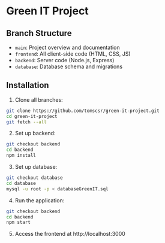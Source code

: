 # Green IT Project

## Branch Structure
- `main`: Project overview and documentation
- `frontend`: All client-side code (HTML, CSS, JS)
- `backend`: Server code (Node.js, Express)
- `database`: Database schema and migrations

## Installation

1. Clone all branches:
```bash
git clone https://github.com/tomscsr/green-it-project.git
cd green-it-project
git fetch --all
```

2. Set up backend:
```bash
git checkout backend
cd backend
npm install
```

3. Set up database:
```bash
git checkout database
cd database
mysql -u root -p < databaseGreenIT.sql
```

4. Run the application:
```bash
git checkout backend
cd backend
npm start
```

5. Access the frontend at http://localhost:3000
